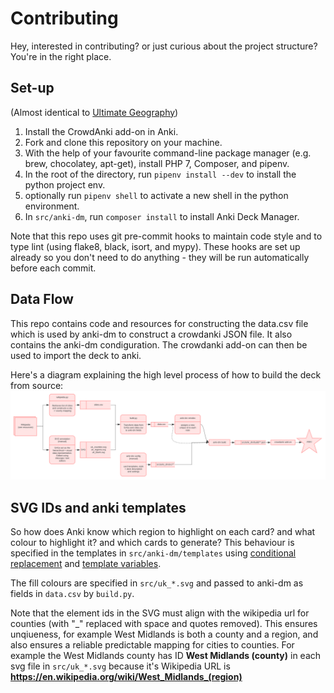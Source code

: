 # Contributing

Hey, interested in contributing? or just curious about the project structure? 
You're in the right place.

## Set-up
(Almost identical to [Ultimate Geography](https://github.com/axelboc/anki-ultimate-geography/blob/master/CONTRIBUTING.md))

1. Install the CrowdAnki add-on in Anki.
2. Fork and clone this repository on your machine.
3. With the help of your favourite command-line package manager (e.g. brew, chocolatey, apt-get), install PHP 7, Composer, and pipenv.
4. In the root of the directory, run `pipenv install --dev` to install the python project env.
5. optionally run `pipenv shell` to activate a new shell in the python environment.
5. In `src/anki-dm`, run `composer install` to install Anki Deck Manager.

Note that this repo uses git pre-commit hooks to maintain code style and to type
lint (using flake8, black, isort, and mypy). These hooks are set up already so
you don't need to do anything - they will be run automatically before each commit. 

## Data Flow

This repo contains code and resources for constructing the data.csv file which is
used by anki-dm to construct a crowdanki JSON file. It also contains the anki-dm
condiguration. The crowdanki add-on can then be used to import the deck to anki.

Here's a diagram explaining the high level process of how to build the deck from source:
![](img/UK_Geog_Data_Flow.svg)

## SVG IDs and anki templates
So how does Anki know which region to highlight on each card? and what colour to
highlight it? and which cards to generate? This behaviour is specified in the
templates in `src/anki-dm/templates` using 
[conditional replacement](https://docs.ankiweb.net/#/templates/generation?id=conditional-replacement)
and [template variables](https://docs.ankiweb.net/#/templates/intro?id=card-templates).

The fill colours are specified in `src/uk_*.svg` and passed to anki-dm as fields 
in `data.csv` by `build.py`.

Note that the element ids in the SVG must align with the wikipedia url for counties
(with "_" replaced with space and quotes removed). This ensures unqiueness, for
example West Midlands is both a county and a region, and also ensures a reliable 
predictable mapping for cities to counties. For example the West Midlands county 
has ID **West Midlands (county)** in each svg file in `src/uk_*.svg` because it's 
Wikipedia URL is **https://en.wikipedia.org/wiki/West_Midlands_(region)** 
